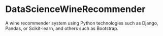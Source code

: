 # DataScienceWineRecommender
A wine recommender system using Python technologies such as Django, Pandas, or Scikit-learn, and others such as Bootstrap.
